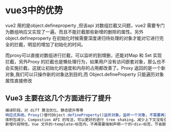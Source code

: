 
# vue3中的优势
vue2 用的是object.defineproperty ,但该api 对数组拦截又问题，vue2 需要专门为数组响应又实现了一遍。而且不能拦截那些新增的删除的属性。另外 object.defineproperty 在初始化时候需要深度递归待处理的对象才能对它进行完全的拦截，明显的增加了初始化的时间。

而proxy可以直接对数组进行拦截，可以监听的到增删，还能对Map 和 Set 实现拦截，另外Proxy 的拦截也是懒处理行为，如果用户没有访问嵌套对象，那么也不会实施拦截，这就让初始化的速度和内存的占用都改善了。Proxy 返回的是一个新对象,我们可以只操作新的对象达到目的,而 Object.defineProperty 只能遍历对象属性直接修改

## Vue3 主要在这几个方面进行了提升
```js
编译阶段。对 diff 算法优化、静态提升等等
响应式系统。Proxy()替代Object.defineProperty()监听对象。监听一个对象，不需要再深度遍历，Proxy()就可以劫持整个对象
体积包减少。Compostion API 的写法，可以更好的进行 tree shaking，减少上下文没有引入的代码，减少打包后的文件体积
新增片段特性。Vue 文件的<template>标签内，不再需要强制声明一个的<div>标签，节省额外的节点开销
```

